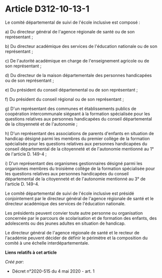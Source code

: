 # Article D312-10-13-1

Le comité départemental de suivi de l'école inclusive est composé :

a) Du directeur général de l'agence régionale de santé ou de son représentant ;

b) Du directeur académique des services de l'éducation nationale ou de son représentant ;

c) De l'autorité académique en charge de l'enseignement agricole ou de son représentant ;

d) Du directeur de la maison départementale des personnes handicapées ou de son représentant ;

e) Du président du conseil départemental ou de son représentant ;

f) Du président du conseil régional ou de son représentant ;

g) D'un représentant des communes et établissements publics de coopération intercommunale siégeant à la formation spécialisée
pour les questions relatives aux personnes handicapées du conseil départemental de la citoyenneté et de l'autonomie ;

h) D'un représentant des associations de parents d'enfants en situation de handicap désigné parmi les membres du premier
collège de la formation spécialisée pour les questions relatives aux personnes handicapées du conseil départemental de la
citoyenneté et de l'autonomie mentionné au 1° de l'article D. 149-4 ;

i) D'un représentant des organismes gestionnaires désigné parmi les organismes membres du troisième collège de la formation
spécialisée pour les questions relatives aux personnes handicapées du conseil départemental de la citoyenneté et de
l'autonomie mentionné au 3° de l'article D. 149-4.

Le comité départemental de suivi de l'école inclusive est présidé conjointement par le directeur général de l'agence
régionale de santé et le directeur académique des services de l'éducation nationale.

Les présidents peuvent convier toute autre personne ou organisation concernée par le parcours de scolarisation et de
formation des enfants, des adolescents ou des jeunes adultes en situation de handicap.

Le directeur général de l'agence régionale de santé et le recteur de l'académie peuvent décider de définir le périmètre et la
composition du comité à une échelle interdépartementale.

**Liens relatifs à cet article**

_Créé par_:

  - Décret n°2020-515 du 4 mai 2020 - art. 1
